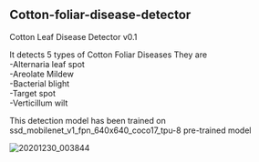 ## Cotton-foliar-disease-detector

Cotton Leaf Disease Detector v0.1 

It detects 5 types of Cotton Foliar Diseases 
They are     
-Alternaria leaf spot    
-Areolate Mildew   
-Bacterial blight   
-Target spot    
-Verticillum wilt

This detection model has been trained on ssd_mobilenet_v1_fpn_640x640_coco17_tpu-8 pre-trained model 

![20201230_003844](https://user-images.githubusercontent.com/44551506/122682555-d126e500-d217-11eb-85a3-3c94ddd87b18.jpg)


